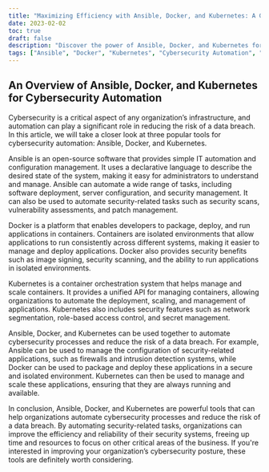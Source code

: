 ```yaml
---
title: "Maximizing Efficiency with Ansible, Docker, and Kubernetes: A Guide to Cybersecurity Automation"
date: 2023-02-02
toc: true
draft: false
description: "Discover the power of Ansible, Docker, and Kubernetes for automating cybersecurity processes and reducing the risk of data breaches."
tags: ["Ansible", "Docker", "Kubernetes", "Cybersecurity Automation", "Vulnerability Assessments", "Patch Management", "Container Orchestration", "Network Segmentation", "Role-based Access Control", "Secret Management", "Security Scans", "Image Signing"]
---
```


## An Overview of Ansible, Docker, and Kubernetes for Cybersecurity Automation

Cybersecurity is a critical aspect of any organization’s infrastructure, and automation can play a significant role in reducing the risk of a data breach. In this article, we will take a closer look at three popular tools for cybersecurity automation: Ansible, Docker, and Kubernetes.

Ansible is an open-source software that provides simple IT automation and configuration management. It uses a declarative language to describe the desired state of the system, making it easy for administrators to understand and manage. Ansible can automate a wide range of tasks, including software deployment, server configuration, and security management. It can also be used to automate security-related tasks such as security scans, vulnerability assessments, and patch management.

Docker is a platform that enables developers to package, deploy, and run applications in containers. Containers are isolated environments that allow applications to run consistently across different systems, making it easier to manage and deploy applications. Docker also provides security benefits such as image signing, security scanning, and the ability to run applications in isolated environments.

Kubernetes is a container orchestration system that helps manage and scale containers. It provides a unified API for managing containers, allowing organizations to automate the deployment, scaling, and management of applications. Kubernetes also includes security features such as network segmentation, role-based access control, and secret management.

Ansible, Docker, and Kubernetes can be used together to automate cybersecurity processes and reduce the risk of a data breach. For example, Ansible can be used to manage the configuration of security-related applications, such as firewalls and intrusion detection systems, while Docker can be used to package and deploy these applications in a secure and isolated environment. Kubernetes can then be used to manage and scale these applications, ensuring that they are always running and available.

In conclusion, Ansible, Docker, and Kubernetes are powerful tools that can help organizations automate cybersecurity processes and reduce the risk of a data breach. By automating security-related tasks, organizations can improve the efficiency and reliability of their security systems, freeing up time and resources to focus on other critical areas of the business. If you're interested in improving your organization’s cybersecurity posture, these tools are definitely worth considering.